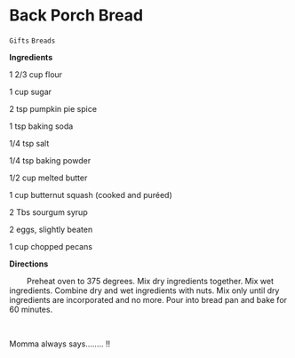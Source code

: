 # Back Porch Bread

`Gifts` `Breads`

 **Ingredients**         

1 2/3 cup flour

1 cup sugar

2 tsp pumpkin pie spice

1 tsp baking soda

1/4 tsp salt

1/4 tsp baking powder

1/2 cup melted butter

1 cup butternut squash (cooked and puréed)

2 Tbs sourgum syrup

2 eggs, slightly beaten

1 cup chopped pecans      

**Directions**       

         Preheat oven to 375 degrees. Mix dry ingredients together. Mix wet ingredients. Combine dry and wet ingredients with nuts. Mix only until dry ingredients are incorporated and no more. Pour into bread pan and bake for 60 minutes.        

        

Momma always says........ !!  

